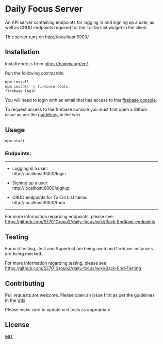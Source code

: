 # Daily Focus Server
An API server containing endpoints for logging in and signing up a user, as well as CRUD endpoints required for the To-Do List widget in the client.

This server runs on http://localhost:9000/
## Installation

Install node.js from https://nodejs.org/en/.

Run the following commands:
```bash
npm install
npm install -g firebase-tools.
firebase login
```

You will need to login with an email that has access to this 
[firebase console](https://console.firebase.google.com/u/2/project/daily-focus-a7423/overview).

To request access to the firebase console you must first open a Github issue as per the [guidelines](https://console.firebase.google.com/u/2/project/daily-focus-a7423/overview) in the wiki.


## Usage

```bash
npm start
```

### Endpoints:
***
* Logging in a user:  
http://localhost:9000/login

* Signing up a user:  
http://localhost:9000/signup

* CRUD endpoints for To-Do List items:  
http://localhost:9000/todo

***

For more information regarding endpoints, please see:  
https://github.com/SE701Group2/daily-focus/wiki/Back-End#api-endpoints


## Testing
For unit testing, Jest and Supertest are being used and firebase instances are being mocked.

For more information regarding testing, please see:
https://github.com/SE701Group2/daily-focus/wiki/Back-End-Testing


## Contributing
Pull requests are welcome. Please open an issue first as per the guidelines in the [wiki](https://github.com/SE701Group2/daily-focus/wiki).

Please make sure to update unit tests as appropriate.  

## License
[MIT](https://choosealicense.com/licenses/mit/)